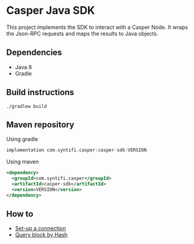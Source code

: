 # Casper Java SDK
 
This project implements the SDK to interact with a Casper Node. It wraps the Json-RPC requests and maps the results to Java objects. 

## Dependencies
- Java 8 
- Gradle

## Build instructions
```
./gradlew build
```

## Maven repository

Using gradle
```gradle
implementation com.syntifi.casper:casper-sdk:VERSION
```

Using maven
```xml
<dependency>
  <groupId>com.syntifi.casper</groupId>
  <artifactId>casper-sdk</artifactId>
  <version>VERSION</version>
</dependency>
```


## How to

- [Set-up a connection](https://github.com/syntifi/casper-sdk/blob/1fe4a44acf431f5e1990b1d9f331505011da4f83/casper-java-sdk/src/test/java/com/syntifi/casper/sdk/CasperSdkApplicationTests.java#L61)
- [Query block by Hash](https://github.com/syntifi/casper-sdk/blob/1fe4a44acf431f5e1990b1d9f331505011da4f83/casper-java-sdk/src/test/java/com/syntifi/casper/sdk/CasperSdkApplicationTests.java#L130)


